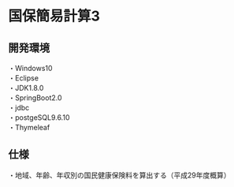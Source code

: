 # 国保簡易計算3


## 開発環境　<br>
・Windows10 <br>
・Eclipse <br>
・JDK1.8.0 <br>
・SpringBoot2.0<br>
・jdbc<br>
・postgeSQL9.6.10<br>
・Thymeleaf <br>
## 仕様　<br>
・地域、年齢、年収別の国民健康保険料を算出する（平成29年度概算）　<br>





